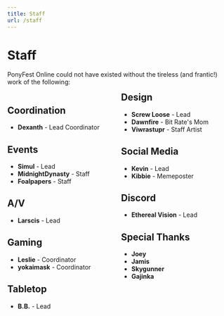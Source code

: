 ```yaml
---
title: Staff
url: /staff
---
```


# Staff

PonyFest Online could not have existed without the tireless (and frantic!) work of the following:

<div style="columns: 2;" class="staff-list">

<div style="break-inside: avoid;">

## Coordination
- **Dexanth** - Lead Coordinator

</div>


<div style="break-inside: avoid;">

## Events
- **Simul** - Lead
- **MidnightDynasty** - Staff
- **Foalpapers** - Staff

</div>


<div style="break-inside: avoid;">

## A/V
- **Larscis** - Lead

</div>


<div style="break-inside: avoid;">

## Gaming
- **Leslie** - Coordinator
- **yokaimask** - Coordinator

</div>


<div style="break-inside: avoid;">

## Tabletop
- **B.B.** - Lead

</div>


<div style="break-inside: avoid;">

## Design
- **Screw Loose** - Lead
- **Dawnfire** - Bit Rate's Mom
- **Viwrastupr** - Staff Artist

</div>


<div style="break-inside: avoid;">

## Social Media
- **Kevin** - Lead
- **Kibbie** - Memeposter

</div>


<div style="break-inside: avoid;">

## Discord
- **Ethereal Vision** - Lead

</div>


<div style="break-inside: avoid;">

## Special Thanks
- **Joey**
- **Jamis**
- **Skygunner**
- **Gajinka**

</div>
</div>